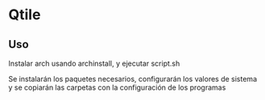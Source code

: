 # Qtile

## Uso

Instalar arch usando archinstall, y ejecutar script.sh

Se instalarán los paquetes necesarios, configurarán los valores de sistema y se copiarán las carpetas con la configuración de los programas
